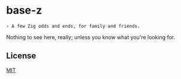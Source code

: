 # base-z

` › A few Zig odds and ends, for family and friends. `

Nothing to see here, really; unless you know what you're looking for.

## License

[MIT](./LICENSE)
